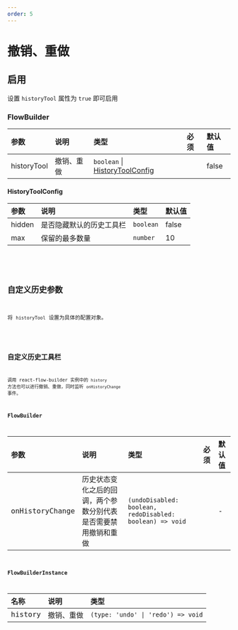 ```yaml
---
order: 5
---
```


# 撤销、重做

## 启用

设置 `historyTool` 属性为 `true` 即可启用

### FlowBuilder

| 参数        | 说明       | 类型                                                 | 必须 | 默认值 |
| :---------- | :--------- | :--------------------------------------------------- | :--- | :----- |
| historyTool | 撤销、重做 | `boolean` \| [HistoryToolConfig](#historytoolconfig) |      | false  |

#### HistoryToolConfig

| 参数   | 说明                     | 类型      | 默认值 |
| :----- | :----------------------- | :-------- | :----- |
| hidden | 是否隐藏默认的历史工具栏 | `boolean` | false  |
| max    | 保留的最多数量           | `number`  | 10     |

<br>

<code src="./demo/history/index.tsx" />

## 自定义历史参数

将 `historyTool` 设置为具体的配置对象。

<code src="./demo/history/config.tsx" />

## 自定义历史工具栏

调用 react-flow-builder 实例中的 `history` 方法也可以进行撤销、重做，同时监听 `onHistoryChange` 事件。

### FlowBuilder

| 参数            | 说明                                                           | 类型                                                     | 必须 | 默认值 |
| :-------------- | :------------------------------------------------------------- | :------------------------------------------------------- | :--- | :----- |
| onHistoryChange | 历史状态变化之后的回调，两个参数分别代表是否需要禁用撤销和重做 | `(undoDisabled: boolean, redoDisabled: boolean) => void` |      | -      |

### FlowBuilderInstance

| 名称    | 说明       | 类型                               |
| :------ | :--------- | :--------------------------------- |
| history | 撤销、重做 | `(type: 'undo' \| 'redo') => void` |

<br>

<code src="./demo/history/custom.tsx" />
